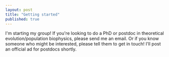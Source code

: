 ```yaml
---
layout: post
title: "Getting started"
published: true
---
```


I'm starting my group! 
If you're looking to do a PhD or postdoc in theoretical evolution/population biophysics,
please send me an email. 
Or if you know someone who might be interested, please tell them to get in touch!
I'll post an official ad for postdocs shortly.
